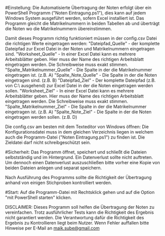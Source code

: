 #Einstellung:
Die Automatisierte Übertragung der Noten erfolgt über ein PowerShell Programm ("Noten Eintragung.ps1"), dies kann auf jedem Windows System ausgeführt werden, sofern Excel installiert ist.
Das Programm gleicht die Matrikelnummern in beiden Tabellen ab und überträgt die Noten wo die Matrikelnummern übereinstimmen.

Damit dieses Programm richtig funktioniert müssen in der config.csv Datei die richtigen Werte eingetragen werden:
"Dateipfad_Quelle" - der komplette Dateipfad zur Excel Datei in der Noten und Matrikelnummern eingetragen sind. 
"Worksheet_Quelle" - In einer Excel Datei kann es mehrere Arbeitsblätter geben. Hier muss der Name des richtigen Arbeitsblatt eingetragen werden. Die Schreibweise muss exakt stimmen.
"Spalte_Matrikelnummer_Quelle" - Die Spalte in der die Matrikelnummer eingetragen ist. (z.B. A)
"Spalte_Note_Quelle" - Die Spalte in der die Noten eingetragen sind. (z.B. B)
"Dateipfad_Ziel" - Der komplette Dateipfad (z.B. von C:\ ausgehend) zur Excel Datei in der die Noten eingetragen werden sollen.
"Worksheet_Ziel" - In einer Excel Datei kann es mehrere Arbeitsblätter geben. Hier muss der Name des richtigen Arbeitsblatt eingetragen werden. Die Schreibweise muss exakt stimmen.
"Spalte_Matrikelnummer_Ziel" - Die Spalte in der die Matrikelnummer eingetragen ist. (z.B. A)
"Spalte_Note_Ziel" - Die Spalte in der die Noten eingetragen werden sollen. (z.B. D)

Die config.csv am besten mit dem Texteditor von Windows öffnen:
Die Konfigurationsdatei muss in dem gleichen Verzeichnis liegen in welchem auch die Programm-Datei ("Noten Eintragung.ps1") zu finden ist.
Die Zieldatei darf nicht schreibgeschützt sein.

#Sicherheit:
Das Programm öffnet, speichert und schließt die Dateien selbstständig und im Hintergrund. Ein Datenverlust sollte nicht auftreten. 
Um dennoch einen Datenverlust auszuschließen bitte vorher eine Kopie von beiden Dateien anlegen und separat speichern.

Nach Ausführung des Programms sollte die Richtigkeit der Übertragung anhand von einigen Stichproben kontrolliert werden.

#Start:
Auf die Programm-Datei mit Rechtsklick gehen und auf die Option "mit PowerShell starten" klicken.


DISCLAIMER:
Dieses Programm soll helfen die Übertragung der Noten zu vereinfachen. Trotz ausführlicher Tests kann die Richtigkeit des Ergebnis nicht garantiert werden. 
Die Verantwortung dafür die Richtigkeit des Ergebnis zu Kontrollieren liegt beim Nutzer.
Wenn Fehler auffallen bitte Hinweise per E-Mail an maik.sube@gmail.com 
